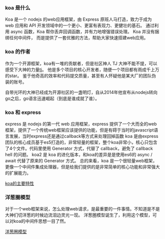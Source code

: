 ### koa 是什么
Koa 是一个 nodejs 的web应用框架，由 Express 原班人马打造，致力于成为 web 应用和 API 开发领域中的一个更小、更富有表现力、更健壮的基石。 通过利用 async 函数，Koa 帮你丢弃回调函数，并有力地增强错误处理。 Koa 并没有捆绑任何中间件， 而是提供了一套优雅的方法，帮助大家快速搭建web应用。

### koa 的作者
作为一个开源框架，koa有一堆的贡献者，但是社区神人 TJ 大神不能不提，可以感受下大神的力量[tj](https://github.com/tj)。
他是多个项目的核心开发者，随便一个项目都有雨成千上万的star。
鉴于他奇高的效率和代码提交质量，甚至有人怀疑他是某大厂的团队伪装的账号。

自带光环的大神已经成为开源社区的一盏明灯，自从2014年他宣布从nodejs转向go之后，go语言迅速崛起（到底是谁成就了谁）。

### koa 和 express
express 是 nodejs 的第一代 web 应用框架，express 提供了一个大而全的web框架，提供了一个传统web框架应该提供的功能，但是有碍于当时的javascript语言发展，当时express还是通过callback等方式来处理回掉函数
koa 是由express团队的核心成员基于es5打造的，非常轻量的框架，整个koa非常小，核心只包含了4个文件。代码里使用 Generator 方式，代替了 callback，避免了 callback hell 的问题。
koa2 是 koa 的进化版本，和koa的差异是是使用es6的 async / await 代替了原来的 Generator 方式。
总的来看，koa 是一个很轻量web框架，更像一个中间件集成处理器，但是给我们提供的是非常简单的核心功能和非常强大的扩展能力。

[koa的主要特性](https://eggjs.org/zh-cn/intro/egg-and-koa.html#koa)

### 洋葱圈模型
对于一个web框架来说，怎么处理web请求，是最重要的一件事情。不知道是不是大神们切洋葱的时候边流泪边灵光一现。
洋葱圈模型诞生了，利用这个模型，可以对koa的中间件思想一目了然。

[洋葱圈模型](https://eggjs.org/zh-cn/intro/egg-and-koa.html#middleware)


